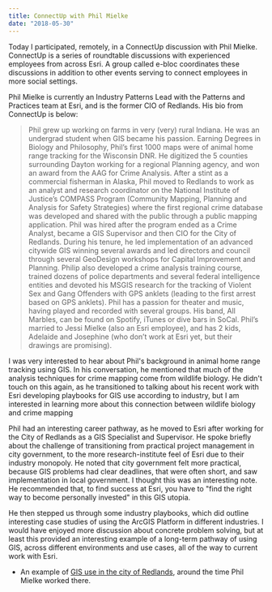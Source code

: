 ```yaml
---
title: ConnectUp with Phil Mielke
date: "2018-05-30"
---
```

Today I participated, remotely, in a ConnectUp discussion with Phil Mielke. ConnectUp is a series of roundtable discussions with experienced employees from across Esri. A group called e-bloc coordinates these discussions in addition to other events serving to connect employees in more social settings.

Phil Mielke is currently an Industry Patterns Lead with the Patterns and Practices team at Esri, and is the former CIO of Redlands. His bio from ConnectUp is below:

> Phil grew up working on farms in very (very) rural Indiana. He was an undergrad student when GIS became his passion. Earning Degrees in Biology and Philosophy, Phil’s first 1000 maps were of animal home range tracking for the Wisconsin DNR. He digitized the 5 counties surrounding Dayton working for a regional Planning agency, and won an award from the AAG for Crime Analysis. After a stint as a commercial fisherman in Alaska, Phil moved to Redlands to work as an analyst and research coordinator on the National Institute of Justice’s COMPASS Program (Community Mapping, Planning and Analysis for Safety Strategies) where the first regional crime database was developed and shared with the public through a public mapping application. Phil was hired after the program ended as a Crime Analyst, became a GIS Supervisor and then CIO for the City of Redlands. During his tenure, he led implementation of an advanced citywide GIS winning several awards and led directors and council through several GeoDesign workshops for Capital Improvement and Planning. Philip also developed a crime analysis training course, trained dozens of police departments and several federal intelligence entities and devoted his MSGIS research for the tracking of Violent Sex and Gang Offenders with GPS anklets (leading to the first arrest based on GPS anklets). Phil has a passion for theater and music, having played and recorded with several groups. His band, All Marbles, can be found on Spotify, iTunes or dive bars in SoCal. Phil’s married to Jessi Mielke (also an Esri employee), and has 2 kids, Adelaide and Josephine (who don’t work at Esri yet, but their drawings are promising).

I was very interested to hear about Phil's background in animal home range tracking using GIS. In his conversation, he mentioned that much of the analysis techniques for crime mapping come from wildlife biology. He didn't touch on this again, as he transitioned to talking about his recent work with Esri developing playbooks for GIS use according to industry, but I am interested in learning more about this connection between wildlife biology and crime mapping

Phil had an interesting career pathway, as he moved to Esri after working for the City of Redlands as a GIS Specialist and Supervisor. He spoke briefly about the challenge of transitioning from practical project management in city government, to the more research-institute feel of Esri due to their industry monopoly. He noted that city government felt more practical, because GIS problems had clear deadlines, that were often short, and saw implementation in local government. I thought this was an interesting note. He recommended that, to find success at Esri, you have to "find the right way to become personally invested" in this GIS utopia.

He then stepped us through some industry playbooks, which did outline interesting case studies of using the ArcGIS Platform in different industries. I would have enjoyed more discussion about concrete problem solving, but at least this provided an interesting example of a long-term pathway of using GIS, across different environments and use cases, all of the way to current work with Esri.

- An example of [GIS use in the city of Redlands](http://redlandsgis.blogspot.com/), around the time Phil Mielke worked there.
